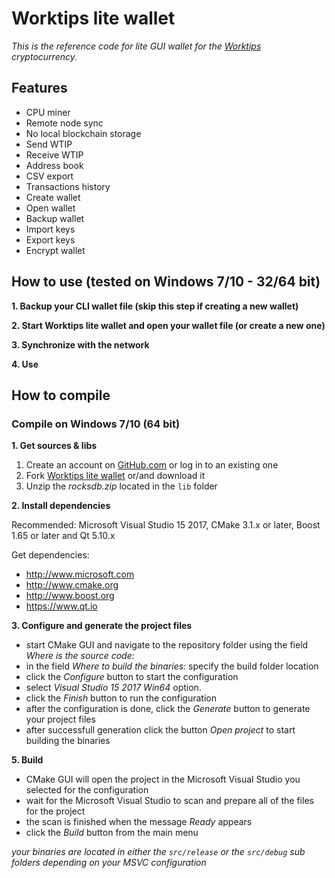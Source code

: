 # Worktips lite wallet

_This is the reference code for lite GUI wallet for the [Worktips](https://worktips.info) cryptocurrency._

## Features

- CPU miner
- Remote node sync
- No local blockchain storage
- Send WTIP
- Receive WTIP
- Address book
- CSV export
- Transactions history
- Create wallet
- Open wallet
- Backup wallet
- Import keys
- Export keys
- Encrypt wallet

## How to use (tested on Windows 7/10 - 32/64 bit)

**1. Backup your CLI wallet file (skip this step if creating a new wallet)**

**2. Start Worktips lite wallet and open your wallet file (or create a new one)**

**3. Synchronize with the network**

**4. Use**


## How to compile

### Compile on Windows 7/10 (64 bit)

**1. Get sources & libs**

1. Create an account on [GitHub.com](github.com) or log in to an existing one
2. Fork [Worktips lite wallet](https://github.com/Vordas/worktips-lite-wallet.git) or/and download it
3. Unzip the _rocksdb.zip_ located in the `lib` folder

**2. Install dependencies**

Recommended: Microsoft Visual Studio 15 2017, CMake 3.1.x or later, Boost 1.65 or later and Qt 5.10.x

Get dependencies:
- http://www.microsoft.com
- http://www.cmake.org
- http://www.boost.org
- https://www.qt.io


**3. Configure and generate the project files**

- start CMake GUI and navigate to the repository folder using the field _Where is the source code:_
- in the field _Where to build the binaries:_ specify the build folder location
- click the _Configure_ button to start the configuration
- select _Visual Studio 15 2017 Win64_ option.
- click the _Finish_ button to run the configuration
- after the configuration is done, click the _Generate_ button to generate your project files
- after successfull generation click the button _Open project_ to start building the binaries

**5. Build**

- CMake GUI will open the project in the Microsoft Visual Studio you selected for the configuration
- wait for the Microsoft Visual Studio to scan and prepare all of the files for the project
- the scan is finished when the message _Ready_ appears
- click the _Build_ button from the main menu

_your binaries are located in either the `src/release` or the `src/debug` sub folders depending on your MSVC configuration_
